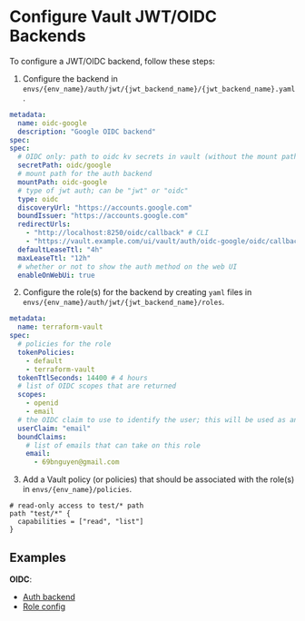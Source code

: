 # Configure Vault JWT/OIDC Backends

To configure a JWT/OIDC backend, follow these steps:

1. Configure the backend in `envs/{env_name}/auth/jwt/{jwt_backend_name}/{jwt_backend_name}.yaml`.

```yaml
metadata:
  name: oidc-google
  description: "Google OIDC backend"
spec:
spec:
  # OIDC only: path to oidc kv secrets in vault (without the mount path)
  secretPath: oidc/google
  # mount path for the auth backend
  mountPath: oidc-google
  # type of jwt auth; can be "jwt" or "oidc"
  type: oidc
  discoveryUrl: "https://accounts.google.com"
  boundIssuer: "https://accounts.google.com"
  redirectUrls:
    - "http://localhost:8250/oidc/callback" # CLI
    - "https://vault.example.com/ui/vault/auth/oidc-google/oidc/callback" # web
  defaultLeaseTtl: "4h"
  maxLeaseTtl: "12h"
  # whether or not to show the auth method on the web UI
  enableOnWebUi: true
```

2. Configure the role(s) for the backend by creating `yaml` files in `envs/{env_name}/auth/jwt/{jwt_backend_name}/roles`.

```terraform-vault.yaml
metadata:
  name: terraform-vault
spec:
  # policies for the role
  tokenPolicies:
    - default
    - terraform-vault
  tokenTtlSeconds: 14400 # 4 hours
  # list of OIDC scopes that are returned
  scopes:
    - openid
    - email
  # the OIDC claim to use to identify the user; this will be used as an alias for the entity in vault
  userClaim: "email"
  boundClaims:
    # list of emails that can take on this role
    email:
      - 69bnguyen@gmail.com
```

3. Add a Vault policy (or policies) that should be associated with the role(s) in `envs/{env_name}/policies`.

```hcl
# read-only access to test/* path
path "test/*" {
  capabilities = ["read", "list"]
}
```

## Examples

**OIDC**:

- [Auth backend](/envs/minikube/auth/jwt/oidc-google/oidc-google.yaml)
- [Role config](/envs/minikube/auth/jwt/oidc-google/roles/terraform-vault.yaml)

